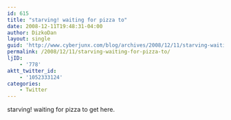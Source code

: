 ```yaml
---
id: 615
title: "starving! waiting for pizza to"
date: 2008-12-11T19:48:31-04:00
author: DizkoDan
layout: single
guid: 'http://www.cyberjunx.com/blog/archives/2008/12/11/starving-waiting-for-pizza-to/'
permalink: /2008/12/11/starving-waiting-for-pizza-to/
ljID:
    - '778'
aktt_twitter_id:
    - '1052333124'
categories:
    - Twitter
---
```


starving! waiting for pizza to get here.